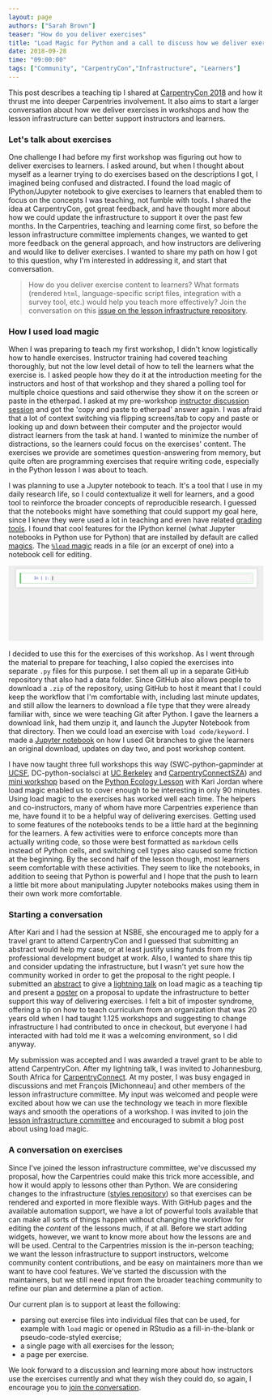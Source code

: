 ```yaml
---
layout: page
authors: ["Sarah Brown"]
teaser: "How do you deliver exercises"
title: "Load Magic for Python and a call to discuss how we deliver exercises to learners"
date: 2018-09-28
time: "09:00:00"
tags: ["Community", "CarpentryCon","Infrastructure", "Learners"]
---
```


This post describes a teaching tip I shared at [CarpentryCon 2018](https://carpentrycon.org/) and how it thrust me into deeper Carpentries involvement. It also aims to start a larger conversation about how we deliver exercises in workshops and how the lesson infrastructure can better support instructors and learners.  

### Let's talk about exercises

One challenge I had before my first workshop was figuring out how to deliver exercises to learners. I asked around, but when I thought about myself as a learner trying to do exercises based on the descriptions I got, I imagined being confused and distracted. I found the load magic of IPython/Jupyter notebook to give exercises to learners that enabled them to focus on the concepts I was teaching, not fumble with tools. I shared the idea at CarpentryCon, got great feedback, and have thought more about how we could update the infrastructure to support it over the past few months. In the Carpentries, teaching and learning come first, so before the lesson infrastructure committee implements changes, we wanted to get more feedback on the general approach, and how instructors are delivering and would like to deliver exercises. I wanted to share my path on how I got to this question, why I'm interested in addressing it, and start that conversation.

> How do you deliver exercise content to learners?  What formats (rendered `html`, language-specific script files, integration with a survey tool, etc.) would help you teach more effectively? Join the conversation on this [issue on the lesson infrastructure repository](https://github.com/carpentries/lesson-infrastructure/issues/22).

### How I used load magic

When I was preparing to teach my first workshop, I didn't know logistically how to handle exercises. Instructor training had covered teaching thoroughly, but not the low level detail of how to tell the learners what the exercise is. I asked people how they do it at the introduction meeting for the instructors and host of that workshop and they shared a polling tool for multiple choice questions and said otherwise they show it on the screen or paste in the etherpad. I asked at my pre-workshop [instructor discussion session](https://pad.carpentries.org/instructor-discussion) and got the 'copy and paste to etherpad' answer again. I was afraid that a lot of context switching via flipping screens/tab to copy and paste or looking up and down between their computer and the projector would  distract learners from the task at hand. I wanted to minimize the number of distractions, so the learners could focus on the exercises' content. The exercises we provide are sometimes question-answering from memory, but quite often are programming exercises that require writing code, especially in the Python lesson I was about to teach.

I was planning to use a Jupyter notebook to teach. It's a tool that I use in my daily research life, so I could contextualize it well for learners, and a good tool to reinforce the broader concepts of reproducible research. I guessed that the notebooks might have something that could support my goal here, since I knew they were used a lot in teaching and even have related [grading tools](https://nbgrader.readthedocs.io/en/stable/). I found that cool features for the IPython kernel (what Jupyter notebooks in Python use for Python) that are installed by default are called [magics](https://ipython.readthedocs.io/en/stable/interactive/magics.html). The [`%load` magic](https://ipython.readthedocs.io/en/stable/interactive/magics.html#magic-load) reads in a file (or an excerpt of one) into a notebook cell for editing.  

![load magic animation](/images/load_magic.gif)

I decided to use this for the exercises of this workshop. As I went through the material to prepare for teaching, I also copied the exercises into separate `.py` files for this purpose. I set them all up in a separate GitHub repository that also had a data folder. Since GitHub also allows people to download a `.zip` of the repository, using GitHub to host it meant that I could keep the workflow that I'm comfortable with, including last minute updates, and still allow the learners to download a file type that they were already familiar with, since we were teaching Git after Python. I gave the learners a download link, had them unzip it, and launch the Jupyter Notebook from that directory. Then we could load an exercise with `load code/keyword`. I made a [Jupyter notebook](https://github.com/brownsarahm/python-novice-gapminder-files/blob/master/instructor_resources/create_workshop_branch.ipynb) on how I used Git branches to give the learners an original download, updates on day two, and post workshop content.

I have now taught three full workshops this way (SWC-python-gapminder at [UCSF](https://gboushey.github.io/2017-03-10-UCSF-Python/), DC-python-socialsci at [UC Berkeley](https://brownsarahm.github.io/2018-06-13-afog/) and [CarpentryConnectSZA](https://tenet-rccpii.github.io/2018-09-03-CarpentryConnect-JHB-Social-Sciences/)) and [mini workshop](https://kariljordan.github.io/2018-03-22-NSBE/) based on the [Python Ecology Lesson](http://brownsarahm.github.io/python-ecology-mini/) with Kari Jordan where load magic enabled us to cover enough to be interesting in only 90 minutes. Using load magic to the exercises has worked well each time. The helpers and co-instructors, many of whom have more Carpentries experience than me, have found it to be a helpful way of delivering exercises. Getting used to some features of the notebooks tends to be a little hard at the beginning for the learners. A few activities were to enforce concepts more than actually writing code, so those were best formatted as `markdown` cells instead of Python cells, and switching cell types also caused some friction at the beginning. By the second half of the lesson though, most learners seem comfortable with these activities. They seem to like the notebooks, in addition to seeing that Python is powerful and I hope that the push to learn a little bit more about manipulating Jupyter notebooks makes using them in their own work more comfortable.  

### Starting a conversation

After Kari and I had the session at NSBE, she encouraged me to apply for a travel grant to attend CarpentryCon and I guessed that submitting an abstract would help my case, or at least justify using funds from my professional development budget at work. Also, I wanted to share this tip and consider updating the infrastructure, but I wasn't yet sure how the community worked in order to get the proposal to the right people. I submitted an [abstract](https://github.com/carpentries/carpentrycon/blob/master/Sessions/2018-05-30/08-Lightning-Talks-Session-2/4-abstract-sarah-brown.md) to give a [lightning talk](https://github.com/carpentries/carpentrycon/blob/master/Sessions/2018-05-30/08-Lightning-Talks-Session-2/brown-slides.pdf) on load magic as a teaching tip and present a [poster](https://github.com/carpentries/carpentrycon/blob/master/Sessions/2018-05-30/08-Lightning-Talks-Session-2/brown-poster.pdf) on a proposal to update the infrastructure to better support this way of delivering exercises. I felt a bit of imposter syndrome, offering a tip on how to teach curriculum from an organization that was 20 years old when I had taught 1.125 workshops and suggesting to change infrastructure I had contributed to once in checkout, but everyone I had interacted with had told me it was a welcoming environment, so I did anyway.

My submission was accepted and I was awarded a travel grant to be able to attend CarpentryCon. After my lightning talk, I was invited to Johannesburg, South Africa for [CarpentryConnect](http://carpentryconnectza.org/). At my poster, I was busy engaged in discussions and met François [Michonneau] and other members of the lesson infrastructure committee. My input was welcomed and people were excited about how we can use the technology we teach in more flexible ways and smooth the operations of a workshop. I was invited to join the [lesson infrastructure committee](https://carpentries.org/lesson-infra/) and encouraged to submit a blog post about using load magic.   


### A conversation on exercises

Since I've joined the lesson infrastructure committee, we've discussed my proposal, how the Carpentries could make this trick more accessible, and how it would apply to lessons other than Python. We are considering changes to the infrastructure ([styles repository](https://github.com/carpentries/styles)) so that exercises can be rendered and exported in more flexible ways. With GitHub pages and the available automation support, we have a lot of powerful tools available that can make all sorts of things happen without changing the workflow for editing the _content_ of the lessons much, if at all. Before we start adding widgets, however, we want to know more about how the lessons are and will be used. Central to the Carpentries mission is the in-person teaching; we want the lesson infrastructure to support instructors, welcome community content contributions, and be easy on maintainers more than we want to have cool features. We've started the discussion with the maintainers, but we still need input from the broader teaching community to refine our plan and determine a plan of action.

Our current plan is to support at least the following:   
 - parsing out exercise files into individual files that can be used, for example with `load` magic or opened in RStudio as a fill-in-the-blank or pseudo-code-styled exercise;
 - a single page with all exercises for the lesson;
 - a page per exercise.

We look forward to a discussion and learning more about how instructors use the exercises currently and what they wish they could do, so again, I encourage you to [join the conversation](https://github.com/carpentries/lesson-infrastructure/issues/22).
